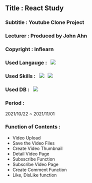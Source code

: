 ## Title : React Study
### Subtitle : Youtube Clone Project
### Lecturer : Produced by John Ahn
### Copyright : Inflearn
### Used Langauge : &nbsp; <img src="https://img.shields.io/badge/JavaScript-F7DF1E?style=for-the-badge&logo=JavaScript&logoColor=white">
### Used Skills : &nbsp; <img src="https://img.shields.io/badge/React-61DAFB?style=for-the-badge&logo=React&logoColor=white"> &nbsp; <img src="https://img.shields.io/badge/Node.js-339933?style=for-the-badge&logo=Node.js&logoColor=white">
### Used DB : &nbsp; <img src= "https://img.shields.io/badge/MongoDB-47A248?style=for-the-badge&logo=MongoDB&logoColor=white">
### Period :
2021/10/22 ~ 2021/11/01
### Function of Contents : 
* Video Upload
* Save the Video Files
* Create Video Thumbnail
* Detail Video Page
* Subsscribe Function
* Subscribe Video Page
* Create Comment Function
* Like, DisLike function
